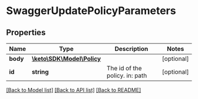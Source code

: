 # SwaggerUpdatePolicyParameters

## Properties
Name | Type | Description | Notes
------------ | ------------- | ------------- | -------------
**body** | [**\keto\SDK\Model\Policy**](Policy.md) |  | [optional] 
**id** | **string** | The id of the policy. in: path | [optional] 

[[Back to Model list]](../README.md#documentation-for-models) [[Back to API list]](../README.md#documentation-for-api-endpoints) [[Back to README]](../README.md)


